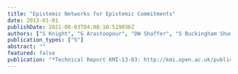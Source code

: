 ```yaml
---
title: "Epistemic Networks for Epistemic Commitments"
date: 2013-01-01
publishDate: 2021-08-03T04:08:10.519036Z
authors: ["S Knight", "G Arastoopour", "DW Shaffer", "S Buckingham Shum", "K Littleton"]
publication_types: ["5"]
abstract: ""
featured: false
publication: "*Technical Report KMI-13-03: http://kmi.open.ac.uk/publications/techreport …*"
---
```


